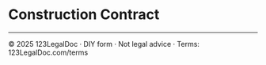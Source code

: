 # Construction Contract

---

© 2025 123LegalDoc · DIY form · Not legal advice · Terms: 123LegalDoc.com/terms
